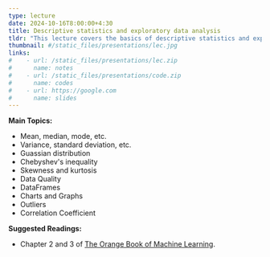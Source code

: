 ```yaml
---
type: lecture
date: 2024-10-16T8:00:00+4:30
title: Descriptive statistics and exploratory data analysis
tldr: "This lecture covers the basics of descriptive statistics and exploratory data analysis."
thumbnail: #/static_files/presentations/lec.jpg
links: 
#    - url: /static_files/presentations/lec.zip
#      name: notes
#    - url: /static_files/presentations/code.zip
#      name: codes
#    - url: https://google.com
#      name: slides
---
```

**Main Topics:**
- Mean, median, mode, etc.
- Variance, standard deviation, etc.
- Guassian distribution
- Chebyshev's inequality
- Skewness and kurtosis
- Data Quality
- DataFrames
- Charts and Graphs
- Outliers
- Correlation Coefficient

**Suggested Readings:**
- Chapter 2 and 3 of [The Orange Book of Machine Learning](https://leanpub.com/TOBoML).